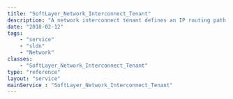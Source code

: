 ```yaml
---
title: "SoftLayer_Network_Interconnect_Tenant"
description: "A network interconnect tenant defines an IP routing path through a network interconnect. Each network interconnect requires a single primary tenant, indicated by the primaryFlag "
date: "2018-02-12"
tags:
    - "service"
    - "sldn"
    - "Network"
classes:
    - "SoftLayer_Network_Interconnect_Tenant"
type: "reference"
layout: "service"
mainService : "SoftLayer_Network_Interconnect_Tenant"
---
```

